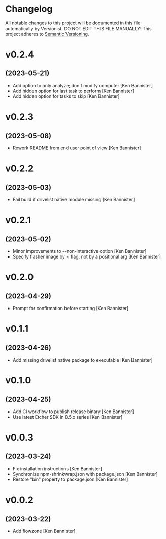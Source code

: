 # Changelog

All notable changes to this project will be documented in this file
automatically by Versionist. DO NOT EDIT THIS FILE MANUALLY!
This project adheres to [Semantic Versioning](http://semver.org/).

# v0.2.4
## (2023-05-21)

* Add option to only analyze; don't modify computer [Ken Bannister]
* Add hidden option for last task to perform [Ken Bannister]
* Add hidden option for tasks to skip [Ken Bannister]

# v0.2.3
## (2023-05-08)

* Rework README from end user point of view [Ken Bannister]

# v0.2.2
## (2023-05-03)

* Fail build if drivelist native module missing [Ken Bannister]

# v0.2.1
## (2023-05-02)

* Minor improvements to --non-interactive option [Ken Bannister]
* Specify flasher image by -i flag, not by a positional arg [Ken Bannister]

# v0.2.0
## (2023-04-29)

* Prompt for confirmation before starting [Ken Bannister]

# v0.1.1
## (2023-04-26)

* Add missing drivelist native package to executable [Ken Bannister]

# v0.1.0
## (2023-04-25)

* Add CI workflow to publish release binary [Ken Bannister]
* Use latest Etcher SDK in 8.5.x series [Ken Bannister]

# v0.0.3
## (2023-03-24)

* Fix installation instructions [Ken Bannister]
* Synchronize npm-shrinkwrap.json with package.json [Ken Bannister]
* Restore "bin" property to package.json [Ken Bannister]

# v0.0.2
## (2023-03-22)

* Add flowzone [Ken Bannister]
